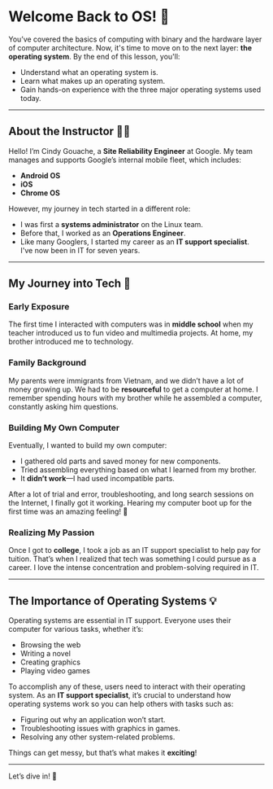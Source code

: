 # Welcome Back to OS! 👋

You’ve covered the basics of computing with binary and the hardware layer of computer architecture. Now, it's time to move on to the next layer: **the operating system**. By the end of this lesson, you'll:

- Understand what an operating system is.
- Learn what makes up an operating system.
- Gain hands-on experience with the three major operating systems used today.

---

## About the Instructor 👩‍💻

Hello! I’m Cindy Gouache, a **Site Reliability Engineer** at Google. My team manages and supports Google’s internal mobile fleet, which includes:

- **Android OS**
- **iOS**
- **Chrome OS**

However, my journey in tech started in a different role:

- I was first a **systems administrator** on the Linux team.
- Before that, I worked as an **Operations Engineer**.
- Like many Googlers, I started my career as an **IT support specialist**.  
  I've now been in IT for seven years.

---

## My Journey into Tech 🚀

### Early Exposure
The first time I interacted with computers was in **middle school** when my teacher introduced us to fun video and multimedia projects. At home, my brother introduced me to technology.

### Family Background
My parents were immigrants from Vietnam, and we didn’t have a lot of money growing up. We had to be **resourceful** to get a computer at home. I remember spending hours with my brother while he assembled a computer, constantly asking him questions.

### Building My Own Computer
Eventually, I wanted to build my own computer:

- I gathered old parts and saved money for new components.
- Tried assembling everything based on what I learned from my brother.
- It **didn’t work**—I had used incompatible parts.

After a lot of trial and error, troubleshooting, and long search sessions on the Internet, I finally got it working. Hearing my computer boot up for the first time was an amazing feeling! 🎉

### Realizing My Passion
Once I got to **college**, I took a job as an IT support specialist to help pay for tuition. That’s when I realized that tech was something I could pursue as a career. I love the intense concentration and problem-solving required in IT.

---

## The Importance of Operating Systems 💡

Operating systems are essential in IT support. Everyone uses their computer for various tasks, whether it’s:

- Browsing the web
- Writing a novel
- Creating graphics
- Playing video games

To accomplish any of these, users need to interact with their operating system. As an **IT support specialist**, it’s crucial to understand how operating systems work so you can help others with tasks such as:

- Figuring out why an application won’t start.
- Troubleshooting issues with graphics in games.
- Resolving any other system-related problems.

Things can get messy, but that’s what makes it **exciting**!

---

Let’s dive in! 🚀
